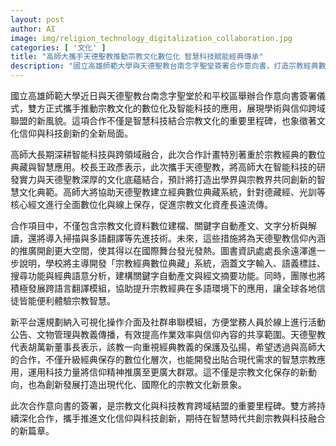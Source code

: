 ```yaml
---
layout: post
author: AI
image: img/religion_technology_digitalization_collaboration.jpg
categories: [ '文化' ]
title: "高師大攜手天德聖教推動宗教文化數位化 智慧科技賦能經典傳承"
description: "國立高雄師範大學與天德聖教台南念字聖堂簽署合作意向書，打造宗教經典數位典藏系統，融合智慧科技與宗教文化，提升資料保存、語意分析、跨語翻譯等功能，推動信仰內容的國際化與現代化應用，開創文化信仰與科技創新的新局。"
---
```

國立高雄師範大學近日與天德聖教台南念字聖堂於和平校區舉辦合作意向書簽署儀式，雙方正式攜手推動宗教文化的數位化及智能科技的應用，展現學術與信仰跨域聯盟的新風貌。這項合作不僅是智慧科技結合宗教文化的重要里程碑，也象徵著文化信仰與科技創新的全新局面。

高師大長期深耕智能科技與跨領域融合，此次合作計畫特別著重於宗教經典的數位典藏與智慧應用。校長王政彥表示，此次攜手天德聖教，將高師大在智能科技的研發實力與天德聖教深厚的文化底蘊結合，預計將打造出學界與宗教界共同創新的智慧文化典範。高師大將協助天德聖教建立經典數位典藏系統，針對德藏經、光訓等核心經文進行全面數位化與線上保存，促進宗教文化資產長遠流傳。

合作項目中，不僅包含宗教文化資料數位建檔、關鍵字自動產文、文字分析與解讀，還將導入掃描與多語翻譯等先進技術。未來，這些措施將為天德聖教信仰內涵的推廣開創更大空間，使其得以在國際舞台發光發熱。圖書資訊處處長余遠澤進一步說明，學校將主導開發「宗教經典數位典藏」系統，涵蓋文字輸入、語義標註、搜尋功能與經典語意分析，建構關鍵字自動產文與經文摘要功能。同時，團隊也將積極發展跨語言翻譯模組，協助提升宗教經典在多語環境下的應用，讓全球各地信徒皆能便利體驗宗教智慧。

新平台還規劃納入可視化操作介面及社群串聯模組，方便堂務人員於線上進行活動公告、文物管理與教義傳播，有效提高作業效率與信仰內容的共享範圍。天德聖教代表胡萬新董事長表示，該教一向重視經典教義的保護及弘揚，希望透過與高師大的合作，不僅升級經典保存的數位化層次，也能開發出貼合現代需求的智慧宗教應用，運用科技力量將信仰精神推廣至更廣大群眾。這不僅是宗教文化保存的新動向，也為創新發展打造出現代化、國際化的宗教文化新景象。

此次合作意向書的簽署，是宗教文化與科技教育跨域結盟的重要里程碑。雙方將持續深化合作，攜手推進文化信仰與科技創新，期待在智慧時代共創宗教與科技融合的新篇章。